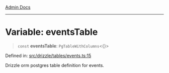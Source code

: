 [Admin Docs](/)

***

# Variable: eventsTable

> `const` **eventsTable**: `PgTableWithColumns`\<\{\}\>

Defined in: [src/drizzle/tables/events.ts:15](https://github.com/NishantSinghhhhh/talawa-api/blob/80d33ad4356836957a519774ac35d2e1e92179d5/src/drizzle/tables/events.ts#L15)

Drizzle orm postgres table definition for events.
